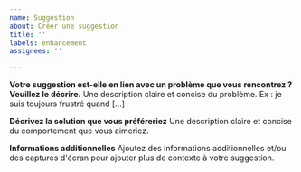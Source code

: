 ```yaml
---
name: Suggestion
about: Créer une suggestion
title: ''
labels: enhancement
assignees: ''

---
```


**Votre suggestion est-elle en lien avec un problème que vous rencontrez ? Veuillez le décrire.**
Une description claire et concise du problème. Ex : je suis toujours frustré quand [...]

**Décrivez la solution que vous préféreriez**
Une description claire et concise du comportement que vous aimeriez.

**Informations additionnelles**
Ajoutez des informations additionnelles et/ou des captures d'écran pour ajouter plus de contexte à votre suggestion.
